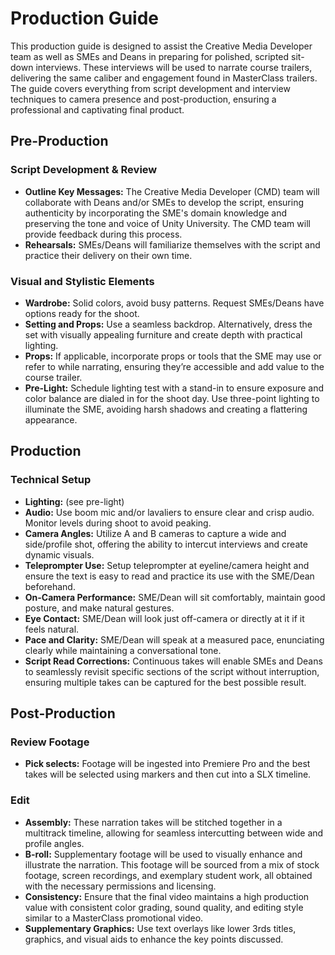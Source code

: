 # Production Guide

This production guide is designed to assist the Creative Media Developer team as well as SMEs and Deans in preparing for polished, scripted sit-down interviews. These interviews will be used to narrate course trailers, delivering the same caliber and engagement found in MasterClass trailers. The guide covers everything from script development and interview techniques to camera presence and post-production, ensuring a professional and captivating final product.

## Pre-Production
### Script Development & Review
   - **Outline Key Messages:** The Creative Media Developer (CMD) team will collaborate with Deans and/or SMEs to develop the script, ensuring authenticity by incorporating the SME's domain knowledge and preserving the tone and voice of Unity University. The CMD team will provide feedback during this process.
   - **Rehearsals:** SMEs/Deans will familiarize themselves with the script and practice their delivery on their own time.
### Visual and Stylistic Elements
   - **Wardrobe:** Solid colors, avoid busy patterns. Request SMEs/Deans have options ready for the shoot.
   - **Setting and Props:** Use a seamless backdrop. Alternatively, dress the set with visually appealing furniture and create depth with practical lighting.
   - **Props:** If applicable, incorporate props or tools that the SME may use or refer to while narrating, ensuring they’re accessible and add value to the course trailer.
   - **Pre-Light:** Schedule lighting test with a stand-in to ensure exposure and color balance are dialed in for the shoot day. Use three-point lighting to illuminate the SME, avoiding harsh shadows and creating a flattering appearance.

## Production
### Technical Setup
- **Lighting:** (see pre-light)
- **Audio:** Use boom mic and/or lavaliers to ensure clear and crisp audio. Monitor levels during shoot to avoid peaking.
- **Camera Angles:** Utilize A and B cameras to capture a wide and side/profile shot, offering the ability to intercut interviews and create dynamic visuals.
- **Teleprompter Use:** Setup teleprompter at eyeline/camera height and ensure the text is easy to read and practice its use with the SME/Dean beforehand.
- **On-Camera Performance:** SME/Dean will sit comfortably, maintain good posture, and make natural gestures.
- **Eye Contact:** SME/Dean will look just off-camera or directly at it if it feels natural.
- **Pace and Clarity:** SME/Dean will speak at a measured pace, enunciating clearly while maintaining a conversational tone.
- **Script Read Corrections:** Continuous takes will enable SMEs and Deans to seamlessly revisit specific sections of the script without interruption, ensuring multiple takes can be captured for the best possible result.
## Post-Production
### Review Footage
- **Pick selects:** Footage will be ingested into Premiere Pro and the best takes will be selected using markers and then cut into a SLX timeline.
### Edit
- **Assembly:** These narration takes will be stitched together in a multitrack timeline, allowing for seamless intercutting between wide and profile angles.
- **B-roll:** Supplementary footage will be used to visually enhance and illustrate the narration. This footage will be sourced from a mix of stock footage, screen recordings, and exemplary student work, all obtained with the necessary permissions and licensing.
- **Consistency:** Ensure that the final video maintains a high production value with consistent color grading, sound quality, and editing style similar to a MasterClass promotional video.
- **Supplementary Graphics:** Use text overlays like lower 3rds titles, graphics, and visual aids to enhance the key points discussed.